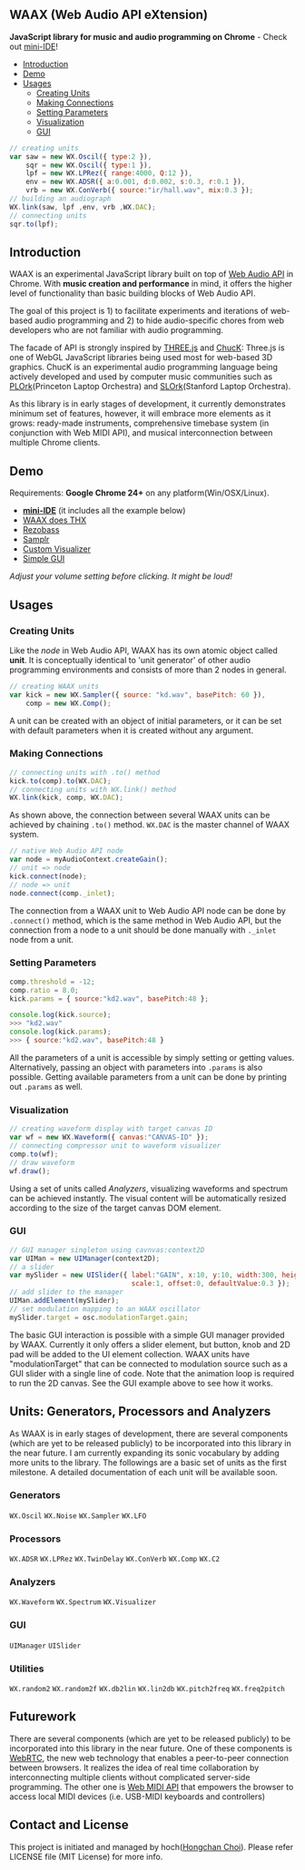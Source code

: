 WAAX (Web Audio API eXtension)
------------------------------
**JavaScript library for music and audio programming on Chrome** - Check out [mini-IDE][6]!

* [Introduction](#indroduction)
* [Demo](#demo)
* [Usages](#usages)
  * [Creating Units](#creating-units)
  * [Making Connections](#making-connections)
  * [Setting Parameters](#setting-parameters)
  * [Visualization](#visualization) 
  * [GUI](#gui)

```javascript
// creating units
var saw = new WX.Oscil({ type:2 }),
    sqr = new WX.Oscil({ type:1 }),
    lpf = new WX.LPRez({ range:4000, Q:12 }),
    env = new WX.ADSR({ a:0.001, d:0.002, s:0.3, r:0.1 }),
    vrb = new WX.ConVerb({ source:"ir/hall.wav", mix:0.3 });
// building an audiograph
WX.link(saw, lpf ,env, vrb ,WX.DAC);
// connecting units
sqr.to(lpf);
```


Introduction
------------

WAAX is an experimental JavaScript library built on top of [Web Audio API][1] in Chrome. With **music creation and performance** in mind, it offers the higher level of functionality than basic building blocks of Web Audio API.

The goal of this project is 1) to facilitate experiments and iterations of web-based audio programming and 2) to hide audio-specific chores from web developers who are not familiar with audio programming.

The facade of API is strongly inspired by [THREE.js][2] and [ChucK][3]: Three.js is one of WebGL JavaScript libraries being used most for web-based 3D graphics. ChucK is an experimental audio programming language being actively developed and used by computer music communities such as [PLOrk][4](Princeton Laptop Orchestra) and [SLOrk][5](Stanford Laptop Orchestra).

As this library is in early stages of development, it currently demonstrates minimum set of features, however, it will embrace more elements as it grows: ready-made instruments, comprehensive timebase system (in conjunction with Web MIDI API), and musical interconnection between multiple Chrome clients.


[1]: https://dvcs.w3.org/hg/audio/raw-file/tip/webaudio/specification.html "Web Audio API: W3C Editor's Draft"
[2]: https://github.com/mrdoob/three.js/ "THREE.js: Github Repo"
[3]: http://chuck.cs.princeton.edu/
[4]: http://plork.cs.princeton.edu/
[5]: http://slork.stanford.edu/


Demo
----
Requirements: **Google Chrome 24+** on any platform(Win/OSX/Linux).

 * **[mini-IDE][6]** (it includes all the example below)
  * [WAAX does THX][10]
  * [Rezobass][11]
  * [Samplr][12]
  * [Custom Visualizer][13]
  * [Simple GUI][14]

_Adjust your volume setting before clicking. It might be loud!_

[6]: http://hoch.github.com/waax/examples/editor.html
[10]: http://hoch.github.com/waax/examples/waax-thx.html
[11]: http://hoch.github.com/waax/examples/rezobass.html
[12]: http://hoch.github.com/waax/examples/samplr.html
[13]: http://hoch.github.com/waax/examples/visualizer.html
[14]: http://hoch.github.com/waax/examples/uimanager.html


Usages
------

### Creating Units

Like the _node_ in Web Audio API, WAAX has its own atomic object called **unit**. It is conceptually identical to 'unit generator' of other audio programming environments and consists of more than 2 nodes in general.

```javascript
// creating WAAX units
var kick = new WX.Sampler({ source: "kd.wav", basePitch: 60 }),
    comp = new WX.Comp();
```

A unit can be created with an object of initial parameters, or it can be set with default parameters when it is created without any argument.


### Making Connections

```javascript
// connecting units with .to() method
kick.to(comp).to(WX.DAC);
// connecting units with WX.link() method
WX.link(kick, comp, WX.DAC);
```
As shown above, the connection between several WAAX units can be achieved by chaining `.to()` method. `WX.DAC` is the master channel of WAAX system. 

```javascript
// native Web Audio API node
var node = myAudioContext.createGain();
// unit => node
kick.connect(node);
// node => unit
node.connect(comp._inlet);
```

The connection from a WAAX unit to Web Audio API node can be done by `.connect()` method, which is the same method in Web Audio API, but the connection from a node to a unit should be done manually with `._inlet` node from a unit.


### Setting Parameters

```javascript
comp.threshold = -12;
comp.ratio = 8.0;
kick.params = { source:"kd2.wav", basePitch:48 };

console.log(kick.source);
>>> "kd2.wav"
console.log(kick.params);
>>> { source:"kd2.wav", basePitch:48 }
```

All the parameters of a unit is accessible by simply setting or getting values. Alternatively, passing an object with parameters into `.params` is also possible. Getting available parameters from a unit can be done by printing out `.params` as well.


### Visualization

```javascript
// creating waveform display with target canvas ID
var wf = new WX.Waveform({ canvas:"CANVAS-ID" });
// connecting compressor unit to waveform visualizer
comp.to(wf);
// draw waveform
wf.draw();
```

Using a set of units called _Analyzers_, visualizing waveforms and spectrum can be achieved instantly. The visual content will be automatically resized according to the size of the target canvas DOM element.


### GUI

```javascript
// GUI manager singleton using cavnvas:context2D
var UIMan = new UIManager(context2D);
// a slider
var mySlider = new UISlider({ label:"GAIN", x:10, y:10, width:300, height:30,
                              scale:1, offset:0, defaultValue:0.3 });
// add slider to the manager
UIMan.addElement(mySlider);
// set modulation mapping to an WAAX oscillator
mySlider.target = osc.modulationTarget.gain;
```

The basic GUI interaction is possible with a simple GUI manager provided by WAAX. Currently it only offers a slider element, but button, knob and 2D pad will be added to the UI element collection. WAAX units have "modulationTarget" that can be connected to modulation source such as a GUI slider with a single line of code. Note that the animation loop is required to run the 2D canvas. See the GUI example above to see how it works.


Units: Generators, Processors and Analyzers
-------------------------------------------
As WAAX is in early stages of development, there are several components (which are yet to be released publicly) to be incorporated into this library in the near future. I am currently expanding its sonic vocabulary by adding more units to the library. The followings are a basic set of units as the first milestone. A detailed documentation of each unit will be available soon.

### Generators
`WX.Oscil` `WX.Noise` `WX.Sampler` `WX.LFO`

### Processors
`WX.ADSR` `WX.LPRez` `WX.TwinDelay` `WX.ConVerb` `WX.Comp` `WX.C2`

### Analyzers
`WX.Waveform` `WX.Spectrum` `WX.Visualizer` 

### GUI
`UIManager` `UISlider`

### Utilities
`WX.random2` `WX.random2f` `WX.db2lin` `WX.lin2db` `WX.pitch2freq` `WX.freq2pitch`


Futurework
----------
There are several components (which are yet to be released publicly) to be incorporated into this library in the near future. One of these components is [WebRTC][7], the new web technology that enables a peer-to-peer connection between browsers. It realizes the idea of real time collaboration by interconnecting multiple clients without complicated server-side programming. The other one is [Web MIDI API][8] that empowers the browser to access local MIDI devices (i.e. USB-MIDI keyboards and controllers)

[7]: http://dev.w3.org/2011/webrtc/editor/webrtc.html#rtcdatachannel
[8]: http://webaudio.github.com/web-midi-api/


Contact and License
-------------------
This project is initiated and managed by hoch([Hongchan Choi][9]). Please refer LICENSE file (MIT License) for more info.

[9]: https://ccrma.stanford.edu/~hongchan/
